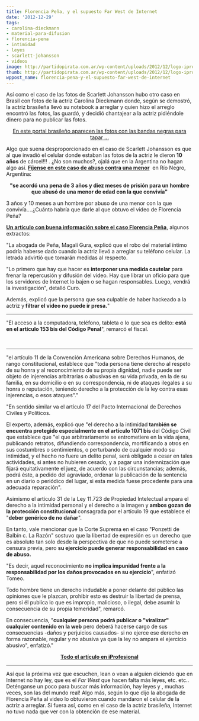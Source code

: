 ```yaml
---
title: Florencia Peña, y el supuesto Far West de Internet
date: '2012-12-29'
tags:
- carolina-dieckmann
- material-para-difusion
- florencia-pena
- intimidad
- leyes
- scarlett-johansson
- videos
image: http://partidopirata.com.ar/wp-content/uploads/2012/12/logo-iprofesional.png
thumb: http://partidopirata.com.ar/wp-content/uploads/2012/12/logo-iprofesional-150x88.png
wppost_name: florencia-pena-y-el-supuesto-far-west-de-internet
---
```


Así como el caso de las fotos de Scarlett Johansson hubo otro caso en Brasil con fotos de la actriz Carolina Dieckmann donde, según se demostró, la actriz brasileña llevó su notebook a arreglar y quien hizo el arreglo encontró las fotos, las guardó, y decidió chantajear a la actriz pidiéndole dinero para no publicar las fotos.
<p style="text-align: center;"><a href="http://www.regiaonoroeste.com/portal/materias.php?id=37645" target="_blank">En este portal brasileño aparecen las fotos con las bandas negras para tapar ...</a></p>
Algo que suena desproporcionado en el caso de Scarlett Johansson es que al que invadió el celular donde estaban las fotos de la actriz le dieron <b>10 años</b> de cárcel!!! . ¿No son muchos?, ojalá que en la Argentina no hagan algo así.
<strong><a href="http://www.cij.gov.ar/nota-8672-Confirmaron-condena-por-abuso-sexual.html" target="_blank">Fíjense en este caso de abuso contra una menor</a></strong>  en Río Negro, Argentina:
<p style="text-align: center;"><strong> "se acordó una pena de 3 años y diez meses de prisión para un hombre que abusó de una menor de edad con la que convivía"</strong></p>
<p style="text-align: left;">3 años y 10 meses a un hombre por abuso de una menor con la que convivía....¿Cuánto habría que darle al que obtuvo el video de Florencia Peña?</p>
<strong><a href="http://legales.iprofesional.com/notas/151617-El-video-de-Florencia-Pea-reaviv-el-debate-cul-es-el-lmite-del-derecho-a-la-intimidad-en-Internet" target="_blank">Un artículo con buena información sobre el caso Florencia Peña</a></strong>, algunos extractos:

"La abogada de Peña, Magalí Gura, explicó que el robo del material íntimo podría haberse dado cuando la actriz llevó a arreglar su teléfono celular. La letrada advirtió que tomarán medidas al respecto.

"Lo primero que hay que hacer es <strong>interponer una medida cautelar</strong> para frenar la repercusión y difusión del video. Hay que librar un oficio para que los servidores de Internet lo bajen o se hagan responsables. Luego, vendrá la investigación", detalló Curo.

Además, explicó que la persona que sea culpable de haber hackeado a la actriz y<strong> filtrar el video no puede ir presa.</strong>"

<hr />

"El acceso a la computadora, teléfono, tableta o lo que sea es delito: <strong>está en el artículo 153 bis del Código Penal</strong>", remarcó el fiscal.

&nbsp;

<hr />

"el artículo 11 de la Convención Americana sobre Derechos Humanos, de rango constitucional, establece que "toda persona tiene derecho al respeto de su honra y al reconocimiento de su propia dignidad, nadie puede ser objeto de injerencias arbitrarias o abusivas en su vida privada, en la de su familia, en su domicilio o en su correspondencia, ni de ataques ilegales a su honra o reputación, teniendo derecho a la protección de la ley contra esas injerencias, o esos ataques"."

"En sentido similar va el artículo 17 del Pacto Internacional de Derechos Civiles y Políticos.

El experto, además, explicó que "el derecho a la intimidad<strong> también se encuentra protegido especialmente en el artículo 1071 bis </strong>del Código Civil que establece que "el que arbitrariamente se entrometiere en la vida ajena, publicando retratos, difundiendo correspondencia, mortificando a otros en sus costumbres o sentimientos, o perturbando de cualquier modo su intimidad, y el hecho no fuere un delito penal, será obligado a cesar en tales actividades, si antes no hubieren cesado, y a pagar una indemnización que fijará equitativamente el juez, de acuerdo con las circunstancias; además, podrá éste, a pedido del agraviado, ordenar la publicación de la sentencia en un diario o periódico del lugar, si esta medida fuese procedente para una adecuada reparación".

Asimismo el artículo 31 de la Ley 11.723 de Propiedad Intelectual ampara el derecho a la intimidad personal y el derecho a la imagen y<strong> ambos gozan de la protección constitucional </strong>consagrada por el artículo 19 que establece el "<strong>deber genérico de no dañar</strong>".

En tanto, vale mencionar que la Corte Suprema en el caso "Ponzetti de Balbín c. La Razón" sostuvo que la libertad de expresión es un derecho que es absoluto tan solo desde la perspectiva de que no puede someterse a censura previa, pero <strong>su ejercicio puede generar responsabilidad en caso de abuso.</strong>

"Es decir, aquel reconocimiento <strong>no implica impunidad frente a la responsabilidad por los daños provocados en su ejercicio</strong>", enfatizó Tomeo.

Todo hombre tiene un derecho indudable a poner delante del público las opiniones que le plazcan, prohibir esto es destruir la libertad de prensa, pero si él publica lo que es impropio, malicioso, o ilegal, debe asumir la consecuencia de su propia temeridad", remarcó.

En consecuencia, "<strong>cualquier persona podrá publicar o "viralizar" cualquier contenido en la web</strong> pero deberá hacerse cargo de sus consecuencias -daños y perjuicios causados- si no ejerce ese derecho en forma razonable, regular y no abusiva ya que la ley no ampara el ejercicio abusivo", enfatizó."
<p style="text-align: center;"><strong><a href="http://legales.iprofesional.com/notas/151617-El-video-de-Florencia-Pea-reaviv-el-debate-cul-es-el-lmite-del-derecho-a-la-intimidad-en-Internet" target="_blank">Todo el artículo en iProfesional </a></strong></p>


<hr />

Así que la próxima vez que escuchen, lean o vean a alguien diciendo que en Internet no hay ley, que es el <i>Far West</i> que hacen falta más leyes, etc. etc..
Deténganse un poco para buscar más información, hay leyes y , muchas veces, son las del mundo real!
Algo más, según lo que dijo la abogada de Florencia Peña al video lo obtuvieron cuando mandaron el celular de la actriz a arreglar. Si fuera así, como en el caso de la actriz brasileña, Internet no tuvo nada que ver con la obtención de ese material.
